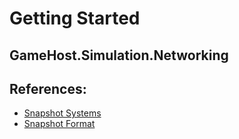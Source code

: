 # Getting Started
## GameHost.Simulation.Networking

## References:
- [Snapshot Systems](References/component_snapshot_system.md)
- [Snapshot Format](References/snapshot_format.md)